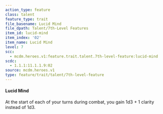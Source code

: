 ```yaml
---
action_type: feature
class: talent
feature_type: trait
file_basename: Lucid Mind
file_dpath: Talent/7th-Level Features
item_id: lucid-mind
item_index: '02'
item_name: Lucid Mind
level: 7
scc:
  - mcdm.heroes.v1:feature.trait.talent.7th-level-feature:lucid-mind
scdc:
  - 1.1.1:11.1.1.9:02
source: mcdm.heroes.v1
type: feature/trait/talent/7th-level-feature
---
```


#### Lucid Mind

At the start of each of your turns during combat, you gain 1d3 + 1 clarity instead of 1d3.
